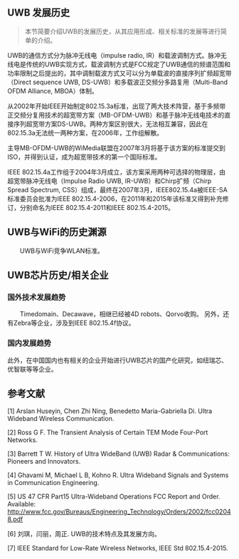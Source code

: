## UWB 发展历史

> 本节简要介绍UWB的发展历史，从其应用形成、相关标准的发展等进行简单的介绍。

UWB的通信方式分为脉冲无线电（impulse radio, IR）和载波调制方式。脉冲无线电是传统的UWB实现方式，载波调制方式是FCC规定了UWB通信的频谱范围和功率限制之后提出的，其中调制载波方式又可以分为单载波的直接序列扩频超宽带（Direct sequence UWB, DS-UWB）和多载波正交频分多路复用（Multi-Band OFDM Alliance, MBOA）体制。

从2002年开始IEEE开始制定802.15.3a标准，出现了两大技术阵营，基于多频带正交频分复用技术的超宽带方案（MB-OFDM-UWB）和基于脉冲无线电技术的直接序列超宽带方案DS-UWB。两种方案区别很大，无法相互兼容，因此在802.15.3a无法统一两种方案，在2006年，工作组解散。

主导MB-OFDM-UWB的WiMedia联盟在2007年3月将基于该方案的标准提交到ISO，并得到认证，成为超宽带技术的第一个国际标准。

IEEE 802.15.4a工作组于2004年3月成立，该方案采用两种可选择的物理层，由超宽带脉冲无线电（Impulse Radio UWB, IR-UWB）和Chirp扩频（Chirp Spread Spectrum, CSS）组成，最终在2007年3月，IEEE802.15.4a被IEEE-SA标准委员会批准为IEEE 802.15.4-2006，在2011年和2015年该标准又得到补充修订，分别命名为IEEE 802.15.4-2011和IEEE 802.15.4-2015。

## UWB与WiFi的历史渊源
&emsp;&emsp;UWB与WiFi竞争WLAN标准。


## UWB芯片历史/相关企业

### 国外技术发展趋势
&emsp;&emsp;Timedomain、Decawave，相继已经被4D robots、Qorvo收购。
另外，还有Zebra等企业，涉及到IEEE 802.15.4f协议。

### 国内发展趋势
此外，在中国国内也有相关的企业开始进行UWB芯片的国产化研究，如纽瑞芯、优智联等等企业。


## 参考文献


[1] Arslan Huseyin, Chen Zhi Ning, Benedetto Maria-Gabriella Di. Ultra Wideband Wireless Communication.

[2] Ross G F. The Transient Analysis of Certain TEM Mode Four-Port Networks.

[3] Barrett T W. History of Ultra WideBand (UWB) Radar & Communications: Pioneers and Innovators.

[4] Ghavami M, Michael L B, Kohno R. Ultra Wideband Signals and Systems in Communication Engineering.

[5] US 47 CFR Part15 Ultra-Wideband Operations FCC Report and Order. Available: http://www.fcc.gov/Bureaus/Engineering_Technology/Orders/2002/fcc02048.pdf

[6] 刘琪，闫丽，周正. UWB的技术特点及其发展方向。

[7] IEEE Standard for Low-Rate Wireless Networks, IEEE Std 802.15.4-2015.


